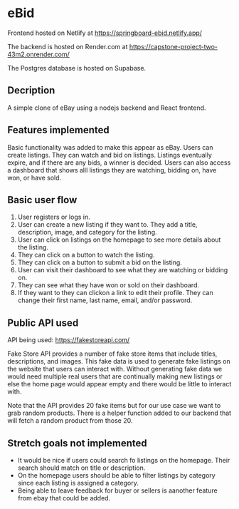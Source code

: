 # eBid

Frontend hosted on Netlify at https://springboard-ebid.netlify.app/

The backend is hosted on Render.com at https://capstone-project-two-43m2.onrender.com/

The Postgres database is hosted on Supabase.

## Decription
A simple clone of eBay using a nodejs backend and React frontend.

## Features implemented
Basic functionality was added to make this appear as eBay. Users can create listings. They can watch and bid on listings. Listings eventually expire, and if there are any bids, a winner is decided. Users can also access a dashboard that shows alll listings they are watching, bidding on, have won, or have sold.

## Basic user flow
1. User registers or logs in.
2. User can create a new listing if they want to. They add a title, description, image, and category for the listing.
3. User can click on listings on the homepage to see more details about the listing.
4. They can click on a button to watch the listing.
5. They can click on a button to submit a bid on the listing.
6. User can visit their dashboard to see what they are watching or bidding on.
7. They can see what they have won or sold on their dashboard.
8. If they want to they can clickon a link to edit their profile. They can change their first name, last name, email, and/or password.

## Public API used
API being used: https://fakestoreapi.com/

Fake Store API provides a number of fake store items that include titles, descriptions, and images. This fake data is used to generate fake listings on the website that users can interact with. Without generating fake data we would need multiple real users that are continually making new listings or else the home page would appear empty and there would be little to interact with.

Note that the API provides 20 fake items but for our use case we want to grab random products. There is a helper function added to our backend that will fetch a random product from those 20.

## Stretch goals not implemented
* It would be nice if users could search fo listings on the homepage. Their search should match on title or description.
* On the homepage users should be able to filter listings by category since each listing is assigned a category.
* Being able to leave feedback for buyer or sellers is aanother feature from ebay that could be added.

